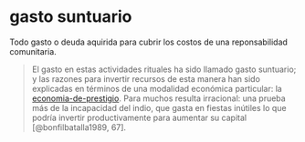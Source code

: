# gasto suntuario

Todo gasto o deuda aquirida para cubrir los costos de una reponsabilidad comunitaria.

 >
 > El gasto en estas actividades rituales ha sido llamado gasto suntuario; y las razones para invertir recursos de esta manera han sido explicadas  en términos de una modalidad económica particular: la  [economia-de-prestigio](economia-de-prestigio.md). Para muchos resulta irracional: una  prueba más de la incapacidad del indio, que gasta en fiestas  inútiles lo que podría invertir productivamente para aumentar su capital [@bonfilbatalla1989, 67].
